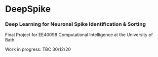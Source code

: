 # DeepSpike
### Deep Learning for Neuronal Spike Identification & Sorting

Final Project for EE40098 Computational Intelligence at the University of Bath

Work in progress: TBC 30/12/20
